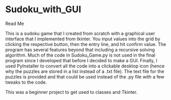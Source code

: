 # Sudoku_with_GUI
Read Me

This is a sudoku game that I created from scratch with a graphical user interface that I implemented from tkinter. 
You input values into the grid by clicking the respective button, then the entry line, and hit confirm value.
The program has several features beyond that including a recursive solving algorithm.
Much of the code in Sudoku_Game.py is not used in the final program since I developed that before I decided to make a GUI.
Finally, I used PyInstaller to convert all the code into a clickable desktop icon (hence why the puzzles are stored in a list instead of a .txt file).
The text file for the puzzles is provided and that could be used instead of the .py file with a few tweaks to the code.

This was a beginner project to get used to classes and Tkinter.
